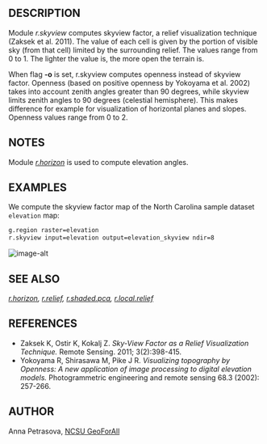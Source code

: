 ## DESCRIPTION

Module *r.skyview* computes skyview factor, a relief visualization
technique (Zaksek et al. 2011). The value of each cell is given by the
portion of visible sky (from that cell) limited by the surrounding
relief. The values range from 0 to 1. The lighter the value is, the more
open the terrain is.

When flag **-o** is set, r.skyview computes openness instead of skyview
factor. Openness (based on positive openness by Yokoyama et al. 2002)
takes into account zenith angles greater than 90 degrees, while skyview
limits zenith angles to 90 degrees (celestial hemisphere). This makes
difference for example for visualization of horizontal planes and
slopes. Openness values range from 0 to 2.

## NOTES

Module
*[r.horizon](https://grass.osgeo.org/grass-stable/manuals/r.horizon.html)*
is used to compute elevation angles.

## EXAMPLES

We compute the skyview factor map of the North Carolina sample dataset
`elevation` map:

```sh
g.region raster=elevation
r.skyview input=elevation output=elevation_skyview ndir=8
```

![image-alt](elevation.jpg)

## SEE ALSO

*[r.horizon](https://grass.osgeo.org/grass-stable/manuals/r.horizon.html),
[r.relief](https://grass.osgeo.org/grass-stable/manuals/r.relief.html),
[r.shaded.pca](r.shaded.pca.md), [r.local.relief](r.local.relief.md)*

## REFERENCES

  - Zaksek K, Ostir K, Kokalj Z. *Sky-View Factor as a Relief
    Visualization Technique.* Remote Sensing. 2011; 3(2):398-415.
  - Yokoyama R, Shirasawa M, Pike J R. *Visualizing topography by
    Openness: A new application of image processing to digital elevation
    models.* Photogrammetric engineering and remote sensing 68.3 (2002):
    257-266.

## AUTHOR

Anna Petrasova, [NCSU GeoForAll](https://geospatial.ncsu.edu/geoforall/)
